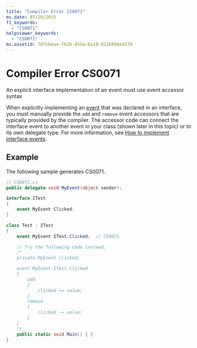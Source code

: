 ```yaml
---
title: "Compiler Error CS0071"
ms.date: 07/20/2015
f1_keywords:
  - "CS0071"
helpviewer_keywords:
  - "CS0071"
ms.assetid: 787cbeae-fb2b-455a-ba10-811b956ed170
---
```

# Compiler Error CS0071

An explicit interface implementation of an event must use event accessor syntax

When explicitly implementing an [event](../keywords/event.md) that was declared in an interface, you must manually provide the `add` and `remove` event accessors that are typically provided by the compiler. The accessor code can connect the interface event to another event in your class (shown later in this topic) or to its own delegate type. For more information, see [How to implement interface events](../../programming-guide/events/how-to-implement-interface-events.md).
  
## Example

 The following sample generates CS0071.

```csharp
// CS0071.cs
public delegate void MyEvent(object sender);

interface ITest
{
    event MyEvent Clicked;
}

class Test : ITest
{
    event MyEvent ITest.Clicked;  // CS0071

    // Try the following code instead.
    /*
    private MyEvent clicked;

    event MyEvent ITest.Clicked
    {
        add
        {
            clicked += value;
        }
        remove
        {
            clicked -= value;
        }
    }
    */
    public static void Main() { }
}
```
